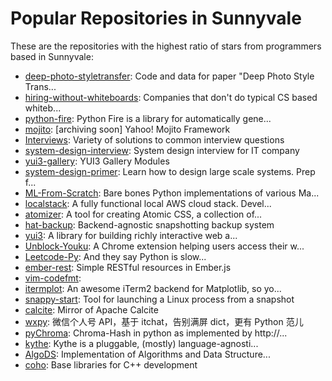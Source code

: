 # Popular Repositories in Sunnyvale

These are the repositories with the highest ratio of stars from programmers based in Sunnyvale:

- [deep-photo-styletransfer](https://github.com/luanfujun/deep-photo-styletransfer): Code and data for paper "Deep Photo Style Trans...
- [hiring-without-whiteboards](https://github.com/poteto/hiring-without-whiteboards): Companies that don't do typical CS based whiteb...
- [python-fire](https://github.com/google/python-fire): Python Fire is a library for automatically gene...
- [mojito](https://github.com/yahoo/mojito): [archiving soon] Yahoo! Mojito Framework
- [Interviews](https://github.com/kdn251/Interviews): Variety of solutions to common interview questions
- [system-design-interview](https://github.com/checkcheckzz/system-design-interview): System design interview for IT company
- [yui3-gallery](https://github.com/yui/yui3-gallery): YUI3 Gallery Modules
- [system-design-primer](https://github.com/donnemartin/system-design-primer): Learn how to design large scale systems. Prep f...
- [ML-From-Scratch](https://github.com/eriklindernoren/ML-From-Scratch): Bare bones Python implementations of various Ma...
- [localstack](https://github.com/atlassian/localstack): A fully functional local AWS cloud stack. Devel...
- [atomizer](https://github.com/acss-io/atomizer): A tool for creating Atomic CSS, a collection of...
- [hat-backup](https://github.com/google/hat-backup): Backend-agnostic snapshotting backup system
- [yui3](https://github.com/yui/yui3): A library for building richly interactive web a...
- [Unblock-Youku](https://github.com/uku/Unblock-Youku): A Chrome extension helping users access their w...
- [Leetcode-Py](https://github.com/jw2013/Leetcode-Py): And they say Python is slow...
- [ember-rest](https://github.com/cerebris/ember-rest): Simple RESTful resources in Ember.js
- [vim-codefmt](https://github.com/google/vim-codefmt): 
- [itermplot](https://github.com/daleroberts/itermplot): An awesome iTerm2 backend for Matplotlib, so yo...
- [snappy-start](https://github.com/google/snappy-start): Tool for launching a Linux process from a snapshot
- [calcite](https://github.com/apache/calcite): Mirror of Apache Calcite
- [wxpy](https://github.com/youfou/wxpy): 微信个人号 API，基于 itchat，告别满屏 dict，更有 Python 范儿
- [pyChroma](https://github.com/leegao/pyChroma): Chroma-Hash in python as implemented by http://...
- [kythe](https://github.com/google/kythe): Kythe is a pluggable, (mostly) language-agnosti...
- [AlgoDS](https://github.com/sherxon/AlgoDS): Implementation of Algorithms and Data Structure...
- [coho](https://github.com/webcoyote/coho): Base libraries for C++ development
